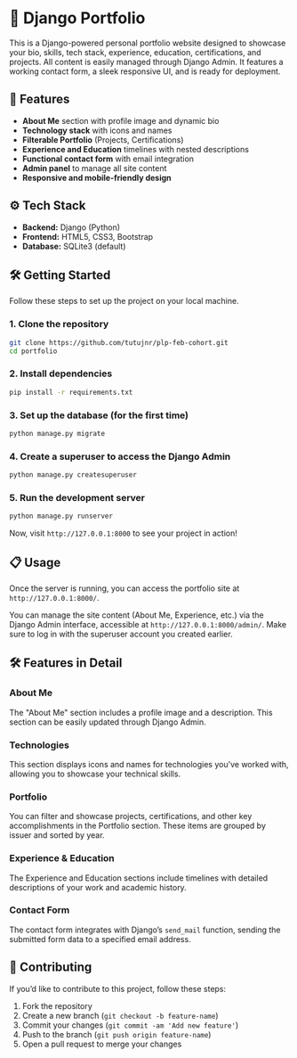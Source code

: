 
# 💼 Django Portfolio

This is a Django-powered personal portfolio website designed to showcase your bio, skills, tech stack, experience, education, certifications, and projects. 
All content is easily managed through Django Admin. It features a working contact form, a sleek responsive UI, and is ready for deployment.

## 🚀 Features

- **About Me** section with profile image and dynamic bio
- **Technology stack** with icons and names
- **Filterable Portfolio** (Projects, Certifications)
- **Experience and Education** timelines with nested descriptions
- **Functional contact form** with email integration
- **Admin panel** to manage all site content
- **Responsive and mobile-friendly design**

## ⚙️ Tech Stack

- **Backend:** Django (Python)
- **Frontend:** HTML5, CSS3, Bootstrap
- **Database:** SQLite3 (default)


## 🛠️ Getting Started

Follow these steps to set up the project on your local machine.

### 1. Clone the repository

```bash
git clone https://github.com/tutujnr/plp-feb-cohort.git
cd portfolio 
```

### 2. Install dependencies

```bash
pip install -r requirements.txt
```

### 3. Set up the database (for the first time)

```bash
python manage.py migrate
```

### 4. Create a superuser to access the Django Admin

```bash
python manage.py createsuperuser
```

### 5. Run the development server

```bash
python manage.py runserver
```

Now, visit `http://127.0.0.1:8000` to see your project in action!

## 📋 Usage

Once the server is running, you can access the portfolio site at `http://127.0.0.1:8000/`.

You can manage the site content (About Me, Experience, etc.) via the Django Admin interface, accessible at `http://127.0.0.1:8000/admin/`. Make sure to log in with the superuser account you created earlier.

## 🛠️ Features in Detail

### About Me
The "About Me" section includes a profile image and a description. This section can be easily updated through Django Admin.

### Technologies
This section displays icons and names for technologies you’ve worked with, allowing you to showcase your technical skills.

### Portfolio
You can filter and showcase projects, certifications, and other key accomplishments in the Portfolio section. These items are grouped by issuer and sorted by year.

### Experience & Education
The Experience and Education sections include timelines with detailed descriptions of your work and academic history.

### Contact Form
The contact form integrates with Django’s `send_mail` function, sending the submitted form data to a specified email address.


## 👥 Contributing

If you’d like to contribute to this project, follow these steps:

1. Fork the repository
2. Create a new branch (`git checkout -b feature-name`)
3. Commit your changes (`git commit -am 'Add new feature'`)
4. Push to the branch (`git push origin feature-name`)
5. Open a pull request to merge your changes
